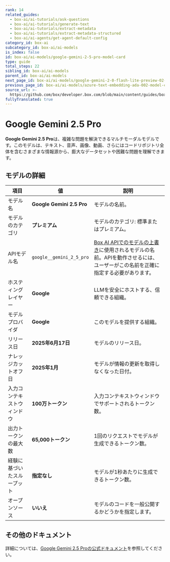 ```yaml
---
rank: 14
related_guides:
  - box-ai/ai-tutorials/ask-questions
  - box-ai/ai-tutorials/generate-text
  - box-ai/ai-tutorials/extract-metadata
  - box-ai/ai-tutorials/extract-metadata-structured
  - box-ai/ai-agents/get-agent-default-config
category_id: box-ai
subcategory_id: box-ai/ai-models
is_index: false
id: box-ai/ai-models/google-gemini-2-5-pro-model-card
type: guide
total_steps: 22
sibling_id: box-ai/ai-models
parent_id: box-ai/ai-models
next_page_id: box-ai/ai-models/google-gemini-2-0-flash-lite-preview-02-05
previous_page_id: box-ai/ai-models/azure-text-embedding-ada-002-model-card
source_url: >-
  https://github.com/box/developer.box.com/blob/main/content/guides/box-ai/ai-models/google-gemini-2-5-pro-model-card.md
fullyTranslated: true
---
```

# Google Gemini 2.5 Pro

**Google Gemini 2.5 Pro**は、複雑な問題を解決できるマルチモーダルモデルです。このモデルは、テキスト、音声、画像、動画、さらにはコードリポジトリ全体を含むさまざまな情報源から、膨大なデータセットや困難な問題を理解できます。

## モデルの詳細

| 項目            | 値                         | 説明                                                                                 |
| ------------- | ------------------------- | ---------------------------------------------------------------------------------- |
| モデル名          | **Google Gemini 2.5 Pro** | モデルの名前。                                                                            |
| モデルのカテゴリ      | **プレミアム**                 | モデルのカテゴリ: 標準またはプレミアム。                                                              |
| APIモデル名       | `google__gemini_2_5_pro`  | [Box AI APIでのモデルの上書き][overrides]に使用されるモデルの名前。APIを動作させるには、ユーザーがこの名前を正確に指定する必要があります。 |
| ホスティングレイヤー    | **Google**                | LLMを安全にホストする、信頼できる組織。                                                              |
| モデルプロバイダ      | **Google**                | このモデルを提供する組織。                                                                      |
| リリース日         | **2025年6月17日**            | モデルのリリース日。                                                                         |
| ナレッジカットオフ日    | **2025年1月**               | モデルが情報の更新を取得しなくなった日付。                                                              |
| 入力コンテキストウィンドウ | **100万トークン**              | 入力コンテキストウィンドウでサポートされるトークン数。                                                        |
| 出力トークンの最大数    | **65,000トークン**            | 1回のリクエストでモデルが生成できるトークン数。                                                           |
| 経験に基づいたスループット | **指定なし**                  | モデルが1秒あたりに生成できるトークン数。                                                              |
| オープンソース       | **いいえ**                   | モデルのコードを一般公開するかどうかを指定します。                                                          |

## その他のドキュメント

詳細については、[Google Gemini 2.5 Proの公式ドキュメント][vertex-ai-gemini-2-5-pro]を参照してください。

[vertex-ai-gemini-2-5-pro]: https://cloud.google.com/vertex-ai/generative-ai/docs/models/gemini/2-5-pro

[overrides]: g://box-ai/ai-agents/ai-agent-overrides

